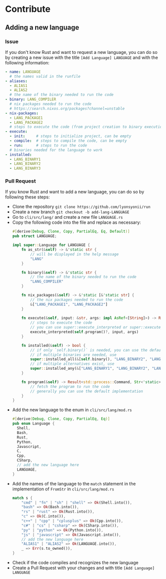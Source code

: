 # Contribute

## Adding a new language

### Issue
If you don't know Rust and want to request a new language, you can do so by creating a new issue with the title `[Add Language] LANGUAGE` and with the following information:
```yaml
- name: LANGUAGE
  # the names valid in the runfile
- aliases:
  - ALIAS1
  - ALIAS2
  # the name of the binary needed to run the code
- binary: LANG_COMPILER
  # nix packages needed to run the code
  # https://search.nixos.org/packages?channel=unstable
- nix-packages: 
  - LANG_PACKAGE1
  - LANG_PACKAGE2
  # steps to execute the code (from project creation to binary execution)
- execute:      
  - init:     # steps to initialize project, can be empty
  - compile:  # steps to compile the code, can be empty
  - run:      # steps to run the code
  # binaries needed for the language to work
- installed:
  - LANG_BINARY1
  - LANG_BINARY2
  - LANG_BINARY3
```

### Pull Request
If you know Rust and want to add a new language, you can do so by following these steps:
- Clone the repository `git clone https://github.com/lyonsyonii/run`
- Create a new branch `git checkout -b add-lang-LANGUAGE`
- Go to `cli/src/lang/` and create a new file `LANGUAGE.rs`
- Copy the following code into the file and replace as necessary:
    ```rust
    #[derive(Debug, Clone, Copy, PartialEq, Eq, Default)]
    pub struct LANGUAGE;

    impl super::Language for LANGUAGE {
        fn as_str(&self) -> &'static str {
            // will be displayed in the help message
            "LANG" 
        }

        fn binary(&self) -> &'static str {
            // the name of the binary needed to run the code
            "LANG_COMPILER"
        }

        fn nix_packages(&self) -> &'static [&'static str] {
            // the nix packages needed to run the code
            &["LANG_PACKAGE1", "LANG_PACKAGE2"]
        }
        
        fn execute(&self, input: &str, args: impl AsRef<[String]>) -> Result<(), Str<'_>> {
            // steps to execute the code
            // you can use super::execute_interpreted or super::execute_compiled
            execute_interpreted(self.program()?, input, args)
        }

        fn installed(&self) -> bool {
            // if only `self.binary()` is needed, you can use the default implementation
            // if multiple binaries are needed, use
            super::installed_all(&[self.binary(), "LANG_BINARY2", "LANG_BINARY3"])
            // if multiple alternatives exist, use
            super::installed_any(&["LANG_BINARY1", "LANG_BINARY2", "LANG_BINARY3"])
        }

        fn program(&self) -> Result<std::process::Command, Str<'static>> {
            // fetch the program to run the code
            // generally you can use the default implementation
        }
    }
    ```
- Add the new language to the enum in `cli/src/lang/mod.rs`
  ```rust
  #[derive(Debug, Clone, Copy, PartialEq, Eq)]
  pub enum Language {
    Shell,
    Bash,
    Rust,
    Python,
    Javascript,
    C,
    Cpp,
    CSharp,
    // add the new language here
    LANGUAGE,
  }
  ```
- Add the names of the language to the `match` statement in the implementation of `FromStr` in `cli/src/lang/mod.rs`
  ```rust
  match s {
      "cmd" | "fn" | "sh" | "shell" => Ok(Shell.into()),
      "bash" => Ok(Bash.into()),
      "rs" | "rust" => Ok(Rust.into()),
      "c" => Ok(C.into()),
      "c++" | "cpp" | "cplusplus" => Ok(Cpp.into()),
      "c#" | "cs" | "csharp" => Ok(CSharp.into()),
      "py" | "python" => Ok(Python.into()),
      "js" | "javascript" => Ok(Javascript.into()),
      // add the new language here
      "ALIAS1" | "ALIAS2" => Ok(LANGUAGE.into()),
      _ => Err(s.to_owned()),
  }
  ```
- Check if the code compiles and recognizes the new language
- Create a Pull Request with your changes and with title `[Add Language] LANGUAGE`